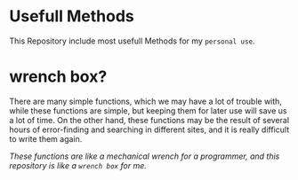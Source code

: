 # Usefull Methods

This Repository include most usefull Methods for my `personal use`.

# wrench box?

There are many simple functions, which we may have a lot of trouble with, while these functions are simple, but keeping them for later use will save us a lot of time. On the other hand, these functions may be the result of several hours of error-finding and searching in different sites, and it is really difficult to write them again.

*These functions are like a mechanical wrench for a programmer, and this repository is like a `wrench box`  for me.*
